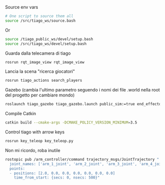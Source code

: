 Source env vars
```sh
# One script to source them all
source /src/tiago_ws/source.bash
```
Or
```sh
source /tiago_public_ws/devel/setup.bash
source /src/tiago_ws/devel/setup.bash
```

Guarda dalla telecamera di tiago
```sh
rosrun rqt_image_view rqt_image_view
```

Lancia la scena "ricerca giocatori"
```sh
rosrun tiago_actions search_players
```

Gazebo (cambia l'ultimo parametro seguendo i nomi dei file .world nella root del progetto per cambiare mondo)
```sh
roslaunch tiago_gazebo tiago_gazebo.launch public_sim:=true end_effector:=pal-hey5 world:=dnd_3players
```

Compile Catkin
```sh
catkin build --cmake-args -DCMAKE_POLICY_VERSION_MINIMUM=3.5
```

Control tiago with arrow keys
```sh
rosrun key_teleop key_teleop.py
```

Non mi ricordo, roba inutile
```sh
rostopic pub /arm_controller/command trajectory_msgs/JointTrajectory "
  joint_names: ['arm_1_joint', 'arm_2_joint', 'arm_3_joint', 'arm_4_joint', 'arm_5_joint', 'arm_6_joint', 'arm_7_joint']
  points:
  - positions: [2.0, 0.0, 0.0, 0.0, 0.0, 0.0, 0.0]
    time_from_start: {secs: 0, nsecs: 500}"

```